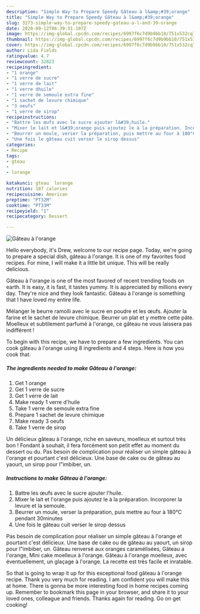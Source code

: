 ```yaml
---
description: "Simple Way to Prepare Speedy Gâteau à l&amp;#39;orange"
title: "Simple Way to Prepare Speedy Gâteau à l&amp;#39;orange"
slug: 3273-simple-way-to-prepare-speedy-gateau-a-l-and-39-orange
date: 2020-09-12T06:39:31.107Z
image: https://img-global.cpcdn.com/recipes/6997f6c7d9b9bb10/751x532cq70/gateau-a-lorange-photo-principale-de-la-recette.jpg
thumbnail: https://img-global.cpcdn.com/recipes/6997f6c7d9b9bb10/751x532cq70/gateau-a-lorange-photo-principale-de-la-recette.jpg
cover: https://img-global.cpcdn.com/recipes/6997f6c7d9b9bb10/751x532cq70/gateau-a-lorange-photo-principale-de-la-recette.jpg
author: Lida Fields
ratingvalue: 4.7
reviewcount: 32823
recipeingredient:
- "1 orange"
- "1 verre de sucre"
- "1 verre de lait"
- "1 verre dhuile"
- "1 verre de semoule extra fine"
- "1 sachet de levure chimique"
- "3 oeufs"
- "1 verre de sirop"
recipeinstructions:
- "Battre les œufs avec le sucre ajouter l&#39;huile."
- "Mixer le lait et l&#39;orange puis ajoutez le à la préparation. Incorporer la levure et la semoule."
- "Beurrer un moule, verser la préparation, puis mettre au four à 180°C pendant 30minutes"
- "Une fois le gâteau cuit verser le sirop dessus"
categories:
- Recipe
tags:
- gteau
- 
- lorange

katakunci: gteau  lorange 
nutrition: 187 calories
recipecuisine: American
preptime: "PT32M"
cooktime: "PT33M"
recipeyield: "1"
recipecategory: Dessert

---
```



![Gâteau à l&#39;orange](https://img-global.cpcdn.com/recipes/6997f6c7d9b9bb10/751x532cq70/gateau-a-lorange-photo-principale-de-la-recette.jpg)

Hello everybody, it's Drew, welcome to our recipe page. Today, we're going to prepare a special dish, gâteau à l&#39;orange. It is one of my favorites food recipes. For mine, I will make it a little bit unique. This will be really delicious.

Gâteau à l&#39;orange is one of the most favored of recent trending foods on earth. It is easy, it is fast, it tastes yummy. It is appreciated by millions every day. They're nice and they look fantastic. Gâteau à l&#39;orange is something that I have loved my entire life.

Mélanger le beurre ramolli avec le sucre en poudre et les œufs. Ajouter la farine et le sachet de levure chimique. Beurrer un plat et y mettre cette pâte. Moelleux et subtilement parfumé à l&#39;orange, ce gâteau ne vous laissera pas indifférent !


To begin with this recipe, we have to prepare a few ingredients. You can cook gâteau à l&#39;orange using 8 ingredients and 4 steps. Here is how you cook that.

<!--inarticleads1-->

##### The ingredients needed to make Gâteau à l&#39;orange:

1. Get 1 orange
1. Get 1 verre de sucre
1. Get 1 verre de lait
1. Make ready 1 verre d&#39;huile
1. Take 1 verre de semoule extra fine
1. Prepare 1 sachet de levure chimique
1. Make ready 3 oeufs
1. Take 1 verre de sirop


Un délicieux gâteau à l&#39;orange, riche en saveurs, moelleux et surtout très bon ! Fondant à souhait, il fera forcément son petit effet au moment du dessert ou du. Pas besoin de complication pour réaliser un simple gâteau à l&#39;orange et pourtant c&#39;est délicieux. Une base de cake ou de gâteau au yaourt, un sirop pour l&#34;imbiber, un. 

<!--inarticleads2-->

##### Instructions to make Gâteau à l&#39;orange:

1. Battre les œufs avec le sucre ajouter l&#39;huile.
1. Mixer le lait et l&#39;orange puis ajoutez le à la préparation. Incorporer la levure et la semoule.
1. Beurrer un moule, verser la préparation, puis mettre au four à 180°C pendant 30minutes
1. Une fois le gâteau cuit verser le sirop dessus


Pas besoin de complication pour réaliser un simple gâteau à l&#39;orange et pourtant c&#39;est délicieux. Une base de cake ou de gâteau au yaourt, un sirop pour l&#34;imbiber, un. Gâteau renversé aux oranges caramélisées, Gâteau a l&#39;orange, Mini cake moelleux à l&#39;orange. Gâteau à l&#39;orange moelleux, avec éventuellement, un glaçage à l&#39;orange. La recette est très facile et inratable. 

So that is going to wrap it up for this exceptional food gâteau à l&#39;orange recipe. Thank you very much for reading. I am confident you will make this at home. There is gonna be more interesting food in home recipes coming up. Remember to bookmark this page in your browser, and share it to your loved ones, colleague and friends. Thanks again for reading. Go on get cooking!
